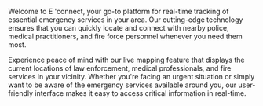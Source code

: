 Welcome to E 'connect, your go-to platform for real-time tracking of essential emergency services in your area. Our cutting-edge technology ensures that you can quickly locate and connect with nearby police, medical practitioners, and fire force personnel whenever you need them most.

Experience peace of mind with our live mapping feature that displays the current locations of law enforcement, medical professionals, and fire services in your vicinity. Whether you're facing an urgent situation or simply want to be aware of the emergency services available around you, our user-friendly interface makes it easy to access critical information in real-time.